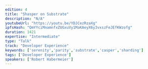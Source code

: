 ```yaml
---
edition: 4
title: "Shasper on Substrate"
description: "N/A"
youtubeUrl: "https://youtu.be/YDJCezRzaXg"
ipfsHash: "QmYYciMnamnfxZUGxuVy1MaKAeyX6y3vxszFeJEfKWzofg"
duration: 1421
expertise: "Intermediate"
type: "Talk"
track: "Developer Experience"
keywords: ['serenity','parity','substrate','casper','sharding']
tags: ['Developer Experience']
speakers: ['Robert Habermeier']
---
```

